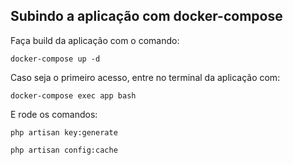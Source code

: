 ## Subindo a aplicação com docker-compose

Faça build da aplicação com o comando:

```
docker-compose up -d
```

Caso seja o primeiro acesso, entre no terminal da aplicação com:

```
docker-compose exec app bash
```

E rode os comandos:

```
php artisan key:generate

php artisan config:cache
```

